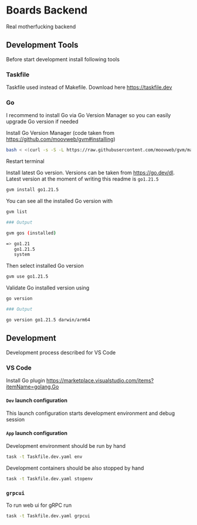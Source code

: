 # Boards Backend

Real motherfucking backend

## Development Tools

Before start development install following tools

### Taskfile

Taskfile used instead of Makefile. Download here https://taskfile.dev

### Go

I recommend to install Go via Go Version Manager so you can easily upgrade Go version if needed

Install Go Version Manager (code taken from https://github.com/moovweb/gvm#installing)

```bash
bash < <(curl -s -S -L https://raw.githubusercontent.com/moovweb/gvm/master/binscripts/gvm-installer)
```

Restart terminal

Install latest Go version. Versions can be taken from https://go.dev/dl. Latest version at the moment of writing this readme is `go1.21.5`

```bash
gvm install go1.21.5
```

You can see all the installed Go version with 

```bash
gvm list

### Output

gvm gos (installed)

=> go1.21
   go1.21.5
   system
```

Then select installed Go version

```bash
gvm use go1.21.5
```

Validate Go installed version using

```bash
go version

### Output

go version go1.21.5 darwin/arm64
```

## Development

Development process described for VS Code

### VS Code

Install Go plugin https://marketplace.visualstudio.com/items?itemName=golang.Go

#### `Dev` launch configuration

This launch configuration starts development environment and debug session

#### `App` launch configuration

Development environment should be run by hand
```bash
task -t Taskfile.dev.yaml env
```
Development containers should be also stopped by hand
```bash
task -t Taskfile.dev.yaml stopenv
```

### `grpcui`

To run web ui for gRPC run 
```bash
task -t Taskfile.dev.yaml grpcui
```

